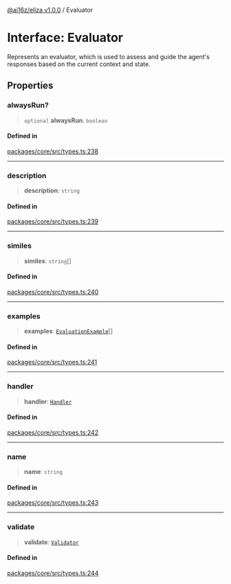 [@ai16z/eliza v1.0.0](../index.md) / Evaluator

# Interface: Evaluator

Represents an evaluator, which is used to assess and guide the agent's responses based on the current context and state.

## Properties

### alwaysRun?

> `optional` **alwaysRun**: `boolean`

#### Defined in

[packages/core/src/types.ts:238](https://github.com/ai16z/eliza/blob/main/packages/core/src/types.ts#L238)

***

### description

> **description**: `string`

#### Defined in

[packages/core/src/types.ts:239](https://github.com/ai16z/eliza/blob/main/packages/core/src/types.ts#L239)

***

### similes

> **similes**: `string`[]

#### Defined in

[packages/core/src/types.ts:240](https://github.com/ai16z/eliza/blob/main/packages/core/src/types.ts#L240)

***

### examples

> **examples**: [`EvaluationExample`](EvaluationExample.md)[]

#### Defined in

[packages/core/src/types.ts:241](https://github.com/ai16z/eliza/blob/main/packages/core/src/types.ts#L241)

***

### handler

> **handler**: [`Handler`](../type-aliases/Handler.md)

#### Defined in

[packages/core/src/types.ts:242](https://github.com/ai16z/eliza/blob/main/packages/core/src/types.ts#L242)

***

### name

> **name**: `string`

#### Defined in

[packages/core/src/types.ts:243](https://github.com/ai16z/eliza/blob/main/packages/core/src/types.ts#L243)

***

### validate

> **validate**: [`Validator`](../type-aliases/Validator.md)

#### Defined in

[packages/core/src/types.ts:244](https://github.com/ai16z/eliza/blob/main/packages/core/src/types.ts#L244)
